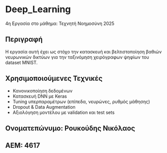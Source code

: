# Deep_Learning
4η Εργασία στο μάθημα: Τεχνητή Νοημοσύνη 2025

## Περιγραφή
Η εργασία αυτή έχει ως στόχο την κατασκευή και βελτιστοποίηση βαθιών νευρωνικών δικτύων για την ταξινόμηση χειρόγραφων ψηφίων του dataset MNIST.

## Χρησιμοποιούμενες Τεχνικές
- Κανονικοποίηση δεδομένων
- Κατασκευή DNN με Keras
- Tuning υπερπαραμέτρων (επίπεδα, νευρώνες, ρυθμός μάθησης)
- Dropout & Data Augmentation
- Αξιολόγηση μοντέλου με validation και test sets

## Ονοματεπώνυμο: Ρουκούδης Νικόλαος
## ΑΕΜ: 4617
